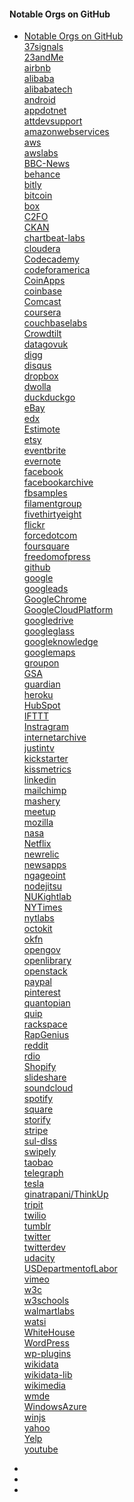 #### Notable Orgs on GitHub
* [Notable Orgs on GitHub](#) <br>
                                <a href="https://github.com/37signals" target="_blank"> 37signals</a><br>
                                <a href="https://github.com/23andMe" target="_blank"> 23andMe</a><br>
                                <a href="https://github.com/airbnb" target="_blank"> airbnb</a><br>
                                <a href="https://github.com/alibaba" target="_blank"> alibaba</a><br>
                                <a href="https://github.com/alibabatech" target="_blank"> alibabatech</a><br>
                                <a href="https://github.com/android" target="_blank"> android</a><br>
                                <a href="https://github.com/appdotnet" target="_blank"> appdotnet</a><br>
                                <a href="https://github.com/attdevsupport" target="_blank"> attdevsupport</a><br>
                                <a href="https://github.com/amazonwebservices" target="_blank"> amazonwebservices</a><br>
                                <a href="https://github.com/aws" target="_blank"> aws</a><br>
                                <a href="https://github.com/awslabs" target="_blank"> awslabs</a><br>
                                <a href="https://github.com/BBC-News" target="_blank"> BBC-News</a><br>
                                <a href="https://github.com/behance" target="_blank"> behance</a><br>
                                <a href="https://github.com/bitly" target="_blank"> bitly</a><br>
                                <a href="https://github.com/bitcoin" target="_blank"> bitcoin</a><br>
                                <a href="https://github.com/box" target="_blank"> box</a><br>
                                <a href="https://github.com/C2FO" target="_blank"> C2FO</a><br>
                                <a href="https://github.com/CKAN" target="_blank"> CKAN</a><br>
                                <a href="https://github.com/chartbeat-labs" target="_blank"> chartbeat-labs</a><br>
                                <a href="https://github.com/cloudera" target="_blank"> cloudera</a><br>
                                <a href="https://github.com/Codecademy" target="_blank"> Codecademy</a><br>
                                <a href="https://github.com/codeforamerica" target="_blank"> codeforamerica</a><br>
                                <a href="https://github.com/CoinApps" target="_blank"> CoinApps</a><br>
                                <a href="https://github.com/coinbase" target="_blank"> coinbase</a><br>
                                <a href="https://github.com/Comcast" target="_blank"> Comcast</a><br>
                                <a href="https://github.com/coursera" target="_blank"> coursera</a><br>
                                <a href="https://github.com/couchbaselabs" target="_blank"> couchbaselabs</a><br>
                                <a href="https://github.com/Crowdtilt" target="_blank"> Crowdtilt</a><br>
                                <a href="https://github.com/Netflix" target="_blank"> datagovuk</a><br>
                                <a href="https://github.com/digg" target="_blank"> digg</a><br> 
                                <a href="https://github.com/disqus" target="_blank"> disqus</a><br>
                                <a href="https://github.com/dropbox" target="_blank"> dropbox</a><br>
                                <a href="https://github.com/dwolla" target="_blank"> dwolla</a><br>
                                <a href="https://github.com/duckduckgo" target="_blank"> duckduckgo</a><br>
                                <a href="https://github.com/eBay" target="_blank"> eBay</a> <br>
                                <a href="https://github.com/edx" target="_blank"> edx</a><br>
                                <a href="https://github.com/Estimote" target="_blank"> Estimote</a><br>
                                <a href="https://github.com/etsy" target="_blank"> etsy</a><br>
                                <a href="https://github.com/eventbrite" target="_blank"> eventbrite</a><br>
                                <a href="https://github.com/evernote" target="_blank"> evernote</a><br>
                                <a href="https://github.com/facebook" target="_blank"> facebook</a><br>
                                <a href="https://github.com/facebookarchive" target="_blank"> facebookarchive</a><br>
                                <a href="https://github.com/fbsamples" target="_blank"> fbsamples</a><br>
                                <a href="https://github.com/filamentgroup" target="_blank"> filamentgroup</a><br>
                                <a href="https://github.com/fivethirtyeight" target="_blank"> fivethirtyeight</a><br>
                                <a href="https://github.com/flickr" target="_blank"> flickr</a><br>
                                <a href="https://github.com/forcedotcom" target="_blank"> forcedotcom</a><br>
                                <a href="https://github.com/foursquare" target="_blank"> foursquare</a><br>
                                <a href="https://github.com/freedomofpress" target="_blank"> freedomofpress</a><br>
                                <a href="https://github.com/github" target="_blank"> github</a><br>
                                <a href="https://github.com/google" target="_blank"> google</a><br>
                                <a href="https://github.com/googleads" target="_blank"> googleads</a><br>
                                <a href="https://github.com/GoogleChrome" target="_blank"> GoogleChrome</a><br>
                                <a href="https://github.com/GoogleCloudPlatform" target="_blank"> GoogleCloudPlatform</a><br>
                                <a href="https://github.com/googledrive" target="_blank"> googledrive</a><br>
                                <a href="https://github.com/googleglass" target="_blank"> googleglass</a><br>
                                <a href="https://github.com/googleknowledge" target="_blank"> googleknowledge</a><br>
                                <a href="https://github.com/googlemaps" target="_blank"> googlemaps</a><br>
                                <a href="https://github.com/groupon" target="_blank"> groupon</a><br>
                                <a href="https://github.com/Netflix" target="_blank"> GSA</a><br>
                                <a href="https://github.com/guardian" target="_blank"> guardian</a><br>
                                <a href="https://github.com/heroku" target="_blank"> heroku</a><br>
                                <a href="https://github.com/HubSpot" target="_blank"> HubSpot</a><br>
                                <a href="https://github.com/IFTTT" target="_blank"> IFTTT</a><br>
                                <a href="https://github.com/Instragram" target="_blank"> Instragram</a><br>
                                <a href="https://github.com/Instragram" target="_blank"> internetarchive</a><br>
                                <a href="https://github.com/justintv" target="_blank"> justintv</a><br>
                                <a href="https://github.com/kickstarter" target="_blank"> kickstarter</a><br>
                                <a href="https://github.com/kissmetrics" target="_blank"> kissmetrics</a><br>
                                <a href="https://github.com/linkedin" target="_blank"> linkedin</a><br>
                                <a href="https://github.com/mailchimp" target="_blank"> mailchimp</a><br>
                                <a href="https://github.com/mashery" target="_blank"> mashery</a><br>
                                <a href="https://github.com/meetup" target="_blank"> meetup</a><br>
                                <a href="https://github.com/mozilla" target="_blank"> mozilla</a><br>
                                <a href="https://github.com/Netflix" target="_blank"> nasa</a><br>
                                <a href="https://github.com/Netflix" target="_blank"> Netflix</a><br>
                                <a href="https://github.com/newrelic" target="_blank"> newrelic</a><br>
                                <a href="https://github.com/newsapps" target="_blank"> newsapps</a><br>
                                <a href="https://github.com/ngageoint" target="_blank"> ngageoint</a><br>
                                <a href="https://github.com/nodejitsu" target="_blank"> nodejitsu</a><br>
                                <a href="https://github.com/nuknightlab" target="_blank"> NUKightlab</a><br> 
                                <a href="https://github.com/NYTimes" target="_blank"> NYTimes</a><br>
                                <a href="https://github.com/nytlabs" target="_blank"> nytlabs</a><br>
                                <a href="https://github.com/octokit" target="_blank"> octokit</a><br>
                                <a href="https://github.com/okfn" target="_blank"> okfn</a><br>
                                <a href="https://github.com/opengov" target="_blank"> opengov</a><br>
                                <a href="https://github.com/openstack" target="_blank"> openlibrary</a><br>
                                <a href="https://github.com/openstack" target="_blank"> openstack</a><br>
                                <a href="https://github.com/paypal" target="_blank"> paypal</a><br>
                                <a href="https://github.com/pinterest" target="_blank"> pinterest</a><br>
                                <a href="https://github.com/quantopian" target="_blank"> quantopian</a><br>
                                <a href="https://github.com/quip" target="_blank"> quip</a><br>
                                <a href="https://github.com/rackspace" target="_blank"> rackspace</a><br>
                                <a href="https://github.com/RapGenius" target="_blank"> RapGenius</a><br>
                                <a href="https://github.com/reddit" target="_blank"> reddit</a><br>
                                <a href="https://github.com/rdio" target="_blank"> rdio</a><br>
                                <a href="https://github.com/Shopify" target="_blank"> Shopify</a><br>
                                <a href="https://github.com/slideshare" target="_blank"> slideshare</a><br>
                                <a href="https://github.com/soundcloud" target="_blank"> soundcloud</a><br>
                                <a href="https://github.com/spotify" target="_blank"> spotify</a><br>
                                <a href="https://github.com/square" target="_blank"> square</a><br>
                                <a href="https://github.com/storify" target="_blank"> storify</a><br>
                                <a href="https://github.com/stripe" target="_blank"> stripe</a><br>
                                <a href="https://github.com/sul-dlss" target="_blank"> sul-dlss</a><br>
                                <a href="https://github.com/swipely" target="_blank"> swipely</a><br>
                                <a href="https://github.com/taobao" target="_blank"> taobao</a><br>
                                <a href="https://github.com/telegraph" target="_blank"> telegraph</a><br> 
                                <a href="https://github.com/telegraph" target="_blank"> tesla</a><br> 
                                <a href="https://github.com/ginatrapani/ThinkUp" target="_blank"> ginatrapani/ThinkUp</a><br>
                                <a href="https://github.com/tripit" target="_blank"> tripit</a><br>
                                <a href="https://github.com/twilio" target="_blank"> twilio</a><br>
                                <a href="https://github.com/tumblr" target="_blank"> tumblr</a><br>
                                <a href="https://github.com/twitter" target="_blank"> twitter</a><br>
                                <a href="https://github.com/twitterdev" target="_blank"> twitterdev</a><br>
                                <a href="https://github.com/udacity" target="_blank"> udacity</a><br>
                                <a href="https://github.com/USDepartmentofLabor" target="_blank"> USDepartmentofLabor</a><br>
                                <a href="https://github.com/vimeo" target="_blank"> vimeo</a><br>
                                <a href="https://github.com/w3c" target="_blank"> w3c</a><br>
                                <a href="https://github.com/w3schools" target="_blank"> w3schools</a><br>
                                <a href="https://github.com/walmartlabs" target="_blank"> walmartlabs</a><br>
                                <a href="https://github.com/watsi" target="_blank"> watsi</a><br>
                                <a href="https://github.com/WhiteHouse" target="_blank"> WhiteHouse</a><br>
                                <a href="https://github.com/WordPress" target="_blank"> WordPress</a><br>
                                <a href="https://github.com/wp-plugins" target="_blank"> wp-plugins</a><br>
                                <a href="https://github.com/wikidata" target="_blank"> wikidata</a><br>
                                <a href="https://github.com/wikidata-lib" target="_blank"> wikidata-lib</a><br>
                                <a href="https://github.com/wikimedia" target="_blank"> wikimedia</a><br>
                                <a href="https://github.com/wmde" target="_blank"> wmde</a><br>
                                <a href="https://github.com/WindowsAzure" target="_blank"> WindowsAzure</a><br>
                                <a href="https://github.com/winjs" target="_blank"> winjs</a><br>
                                <a href="https://github.com/yahoo" target="_blank"> yahoo</a><br>
                                <a href="https://github.com/Yelp" target="_blank"> Yelp</a><br>
                                <a href="https://github.com/youtube" target="_blank"> youtube</a>


* [37signals]: https://github.com/37signals
* [23andMe]: https://github.com/23andMe
* [airbnb]: https://github.com/airbnb





